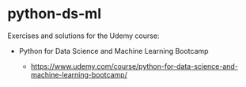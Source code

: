 # python-ds-ml

Exercises and solutions for the Udemy course:

* Python for Data Science and Machine Learning Bootcamp

    * https://www.udemy.com/course/python-for-data-science-and-machine-learning-bootcamp/
